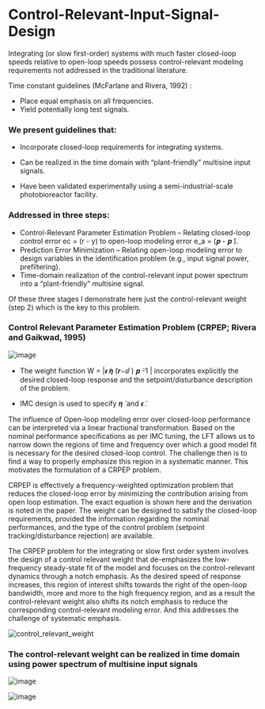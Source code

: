 # Control-Relevant-Input-Signal-Design
Integrating (or slow first-order) systems with much faster closed-loop speeds  relative to open-loop speeds possess control-relevant modeling requirements not addressed  in the traditional literature.

Time constant guidelines (McFarlane and Rivera, 1992) :
* Place equal emphasis on all frequencies.
* Yield potentially long test signals. 

### We present guidelines that:

* Incorporate closed-loop requirements for integrating systems.

* Can be realized in the time domain with “plant-friendly” multisine input signals.

* Have been validated experimentally using a semi-industrial-scale photobioreactor facility.

### Addressed in three steps:
* Control-Relevant Parameter Estimation Problem – Relating closed-loop control error ec = (r - y)  to open-loop modeling error e_a = (𝒑 - 𝒑 ̃).
* Prediction Error Minimization – Relating open-loop modeling error to  design variables in the identification problem (e.g., input signal power, prefiltering).
* Time-domain realization of the control-relevant input power spectrum into a “plant-friendly” multisine signal.

Of these three stages I demonstrate here just the control-relevant weight (step 2) which is the key to this problem.

### Control Relevant Parameter Estimation Problem (CRPEP; Rivera and Gaikwad, 1995)

![image](https://github.com/user-attachments/assets/d052a37d-a37a-4100-9944-552886a30ec4) 

* The weight function W = |𝝐 ̃𝜼 ̃(𝒓−ⅆ ) 𝒑 ̃-1 | incorporates explicitly the desired closed-loop response and the setpoint/disturbance description of the problem.

* IMC design is used to specify 𝜼 ̃ and 𝝐 ̃.

The influence of Open-loop modeling error over closed-loop performance can be interpreted via a linear fractional transformation. Based on the nominal performance specifications as per IMC tuning, the LFT allows us to narrow down the regions of time and frequency over which a good model fit is necessary for the desired closed-loop control. The challenge then is to find a way to properly emphasize this region in a systematic manner. This motivates the formulation of a CRPEP problem. 

CRPEP is effectively a frequency-weighted optimization problem that reduces the closed-loop error by minimizing the contribution arising from open loop estimation. The exact equation is shown here and the derivation is noted in the paper. The weight can be designed to satisfy the closed-loop requirements, provided the information regarding the nominal performances, and the type of the control problem (setpoint tracking/disturbance rejection) are available. 

The CRPEP problem for the integrating or slow first order system involves the design of a control relevant weight that de-emphasizes the low-frequency steady-state fit of the model and focuses on the control-relevant dynamics through a notch emphasis. As the desired speed of response increases, this region of interest shifts towards the right of the open-loop bandwidth, more and more to the high frequency region, and as a result the control-relevant weight also shifts its notch emphasis to reduce the corresponding control-relevant modeling error. And this addresses the challenge of systematic emphasis.

![control_relevant_weight](https://github.com/user-attachments/assets/6d180596-e802-4d38-8d8e-46e79eb8229f) 

### The control-relevant weight can be realized in time domain using power spectrum of multisine input signals

![image](https://github.com/user-attachments/assets/acb80709-f4cc-4f92-a9ce-9cd19d2360d4)

![image](https://github.com/user-attachments/assets/1bcfb8e1-2644-4313-929a-c64d95f92728)


